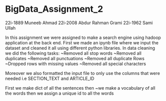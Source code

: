 # BigData_Assignment_2
22i-1889 Muneeb Ahmad
22i-2008 Abdur Rahman Grami
22i-1962 Sami Ullah


In this assignment we were assigned to make a search engine using hadoop application at the back end.
First we made an ipynb file where we input the dataset and cleaned it all using different python libraries. In data cleaning we did the following tasks:
~Removed all stop words
~Removed all duplicates 
~Removed all punctuations
~Removed all duplicate Rows
~Dropped rows with missing values
~Removed all special characters

Moreover we also formatted the input file to only use the columns that were needed i.e SECTION_TEXT and ARTICLE_ID

First we make dict of all the sentences then 
~we make a vocabulary of all the words 
then we assign a unique id to all the words
